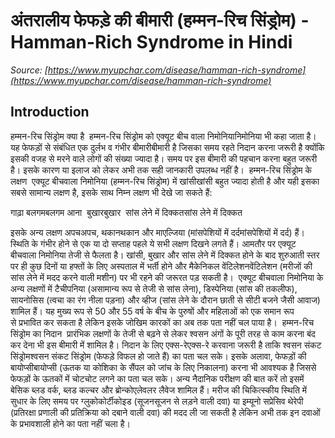 # अंतरालीय फेफड़े की बीमारी (हम्मन-रिच सिंड्रोम) - Hamman-Rich Syndrome in Hindi
_Source: [https://www.myupchar.com/disease/hamman-rich-syndrome](https://www.myupchar.com/disease/hamman-rich-syndrome)_

## Introduction
हम्मन-रिच सिंड्रोम क्या है 
हम्मन-रिच सिंड्रोम को एक्यूट बीच वाला निमोनियानिमोनिया भी कहा जाता है। यह फेफड़ों से संबंधित एक दुर्लभ व गंभीर बीमारीबीमारी है जिसका समय रहते निदान करना जरूरी है क्योंकि इसकी वजह से मरने वाले लोगों की संख्या ज्यादा है। समय पर इस बीमारी की पहचान करना बहुत जरूरी है। इसके कारण या इलाज को लेकर अभी तक सही जानकारी उपलब्ध नहीं है। 
हम्मन-रिच सिंड्रोम के लक्षण 
एक्यूट बीचवाला निमोनिया (हम्मन-रिच सिंड्रोम) में खांसीखांसी बहुत ज्यादा होती है और यही इसका सबसे सामान्य लक्षण है, इसके साथ निम्न लक्षण भी देखे जा सकते हैं:

गाढ़ा बलगमबलगम आना 
बुखारबुखार 
सांस लेने में दिक्कतसांस लेने में दिक्कत 

इसके अन्य लक्षण अपचअपच, थकानथकान और माएल्जिया (मांसपेशियों में दर्दमांसपेशियों में दर्द) हैं। स्थिति के गंभीर होने से एक या दो सप्ताह पहले ये सभी लक्षण दिखने लगते हैं। आमतौर पर एक्यूट बीचवाला निमोनिया तेजी से फैलता है। खांसी, बुखार और सांस लेने में दिक्कत होने के बाद शुरुआती स्तर पर ही कुछ दिनों या हफ्तों के लिए अस्पताल में भर्ती होने और मैकेनिकल वेंटिलेशनवेंटिलेशन (मरीजों की सांस लेने में मदद करने वाली मशीन) पर भी रहने की जरूरत पड़ सकती है। 
एक्यूट बीचवाला निमोनिया के अन्य लक्षणों में टैचीपनिया (असामान्य रूप से तेजी से सांस लेना), डिस्पेनिया (सांस की तकलीफ), सायनोसिस (त्वचा का रंग नीला पड़ना) और व्हीज (सांस लेने के दौरान छाती से सीटी बजने जैसी आवाज) शामिल हैं। यह मुख्य रूप से 50 और 55 वर्ष के बीच के पुरुषों और महिलाओं को एक समान रूप से प्रभावित कर सकता है लेकिन इसके जोखिम कारकों का अब तक पता नहीं चल पाया है। 
हम्मन-रिच सिंड्रोम का निदान 
प्रारंभिक लक्षणों के तेजी से बढ़ने से लेकर श्वसन अंगों के पूरी तरह से काम करना बंद कर देना भी इस बीमारी में शामिल है। निदान के लिए एक्स-रेएक्स-रे करवाना जरूरी है ताकि श्वसन संकट सिंड्रोमश्वसन संकट सिंड्रोम (फेफड़े विफल हो जाते हैं) का पता चल सके। इसके अलावा, फेफड़ों की बायोप्सीबायोप्सी (ऊतक या कोशिका के सैंपल को जांच के लिए निकालना) करना भी आवश्यक है जिससे फेफड़ों के ऊतकों में चोटचोट लगने का पता चल सके। अन्य नैदानिक परीक्षण की बात करें तो इसमें बेसिक ब्लड वर्क, ब्लड कल्चर और ब्रोन्कोएलेवलर लैवेज शामिल हैं।
मरीज की चिकित्स्कीय स्थिति में सुधार के लिए समय पर ग्लुकोकोर्टीकोइड (सूजनसूजन से लड़ने वाली दवा) या इम्यूनो सप्रेसिव थेरेपी (प्रतिरक्षा प्रणाली की प्रतिक्रिया को दबाने वाली दवा) की मदद ली जा सकती है लेकिन अभी तक इन दवाओं के प्रभावशाली होने का पता नहीं चला है।

